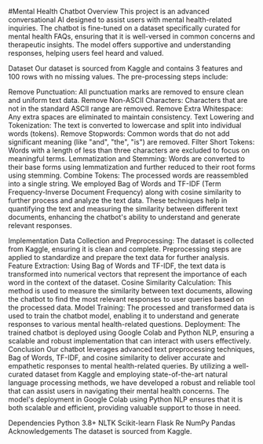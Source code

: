 #Mental Health Chatbot
Overview
This project is an advanced conversational AI designed to assist users with mental health-related inquiries. The chatbot is fine-tuned on a dataset specifically curated for mental health FAQs, ensuring that it is well-versed in common concerns and therapeutic insights. The model offers supportive and understanding responses, helping users feel heard and valued.

Dataset
Our dataset is sourced from Kaggle and contains 3 features and 100 rows with no missing values. The pre-processing steps include:

Remove Punctuation: All punctuation marks are removed to ensure clean and uniform text data.
Remove Non-ASCII Characters: Characters that are not in the standard ASCII range are removed.
Remove Extra Whitespace: Any extra spaces are eliminated to maintain consistency.
Text Lowering and Tokenization: The text is converted to lowercase and split into individual words (tokens).
Remove Stopwords: Common words that do not add significant meaning (like "and", "the", "is") are removed.
Filter Short Tokens: Words with a length of less than three characters are excluded to focus on meaningful terms.
Lemmatization and Stemming: Words are converted to their base forms using lemmatization and further reduced to their root forms using stemming.
Combine Tokens: The processed words are reassembled into a single string.
We employed Bag of Words and TF-IDF (Term Frequency-Inverse Document Frequency) along with cosine similarity to further process and analyze the text data. These techniques help in quantifying the text and measuring the similarity between different text documents, enhancing the chatbot's ability to understand and generate relevant responses.

Implementation
Data Collection and Preprocessing:
The dataset is collected from Kaggle, ensuring it is clean and complete.
Preprocessing steps are applied to standardize and prepare the text data for further analysis.
Feature Extraction:
Using Bag of Words and TF-IDF, the text data is transformed into numerical vectors that represent the importance of each word in the context of the dataset.
Cosine Similarity Calculation:
This method is used to measure the similarity between text documents, allowing the chatbot to find the most relevant responses to user queries based on the processed data.
Model Training:
The processed and transformed data is used to train the chatbot model, enabling it to understand and generate responses to various mental health-related questions.
Deployment:
The trained chatbot is deployed using Google Colab and Python NLP, ensuring a scalable and robust implementation that can interact with users effectively.
Conclusion
Our chatbot leverages advanced text preprocessing techniques, Bag of Words, TF-IDF, and cosine similarity to deliver accurate and empathetic responses to mental health-related queries. By utilizing a well-curated dataset from Kaggle and employing state-of-the-art natural language processing methods, we have developed a robust and reliable tool that can assist users in navigating their mental health concerns. The model's deployment in Google Colab using Python NLP ensures that it is both scalable and efficient, providing valuable support to those in need.

Dependencies
Python 3.8+
NLTK
Scikit-learn
Flask
Re
NumPy
Pandas
Acknowledgements
The dataset is sourced from Kaggle.
